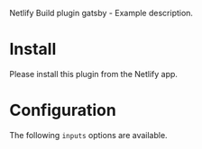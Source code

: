 Netlify Build plugin gatsby - Example description.

# Install

Please install this plugin from the Netlify app.

# Configuration

The following `inputs` options are available.
